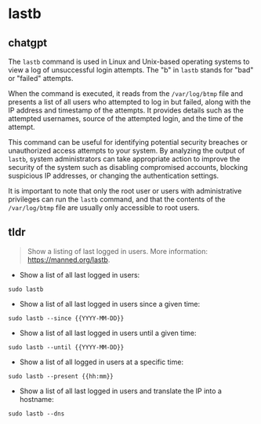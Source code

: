 # lastb 
## chatgpt 
The `lastb` command is used in Linux and Unix-based operating systems to view a log of unsuccessful login attempts. The "b" in `lastb` stands for "bad" or "failed" attempts.

When the command is executed, it reads from the `/var/log/btmp` file and presents a list of all users who attempted to log in but failed, along with the IP address and timestamp of the attempts. It provides details such as the attempted usernames, source of the attempted login, and the time of the attempt.

This command can be useful for identifying potential security breaches or unauthorized access attempts to your system. By analyzing the output of `lastb`, system administrators can take appropriate action to improve the security of the system such as disabling compromised accounts, blocking suspicious IP addresses, or changing the authentication settings.

It is important to note that only the root user or users with administrative privileges can run the `lastb` command, and that the contents of the `/var/log/btmp` file are usually only accessible to root users. 

## tldr 
 
> Show a listing of last logged in users.
> More information: <https://manned.org/lastb>.

- Show a list of all last logged in users:

`sudo lastb`

- Show a list of all last logged in users since a given time:

`sudo lastb --since {{YYYY-MM-DD}}`

- Show a list of all last logged in users until a given time:

`sudo lastb --until {{YYYY-MM-DD}}`

- Show a list of all logged in users at a specific time:

`sudo lastb --present {{hh:mm}}`

- Show a list of all last logged in users and translate the IP into a hostname:

`sudo lastb --dns`
